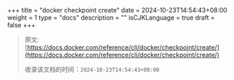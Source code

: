 +++
title = "docker checkpoint create"
date = 2024-10-23T14:54:43+08:00
weight = 1
type = "docs"
description = ""
isCJKLanguage = true
draft = false
+++

> 原文: [https://docs.docker.com/reference/cli/docker/checkpoint/create/](https://docs.docker.com/reference/cli/docker/checkpoint/create/)
>
> 收录该文档的时间：`2024-10-23T14:54:43+08:00`
